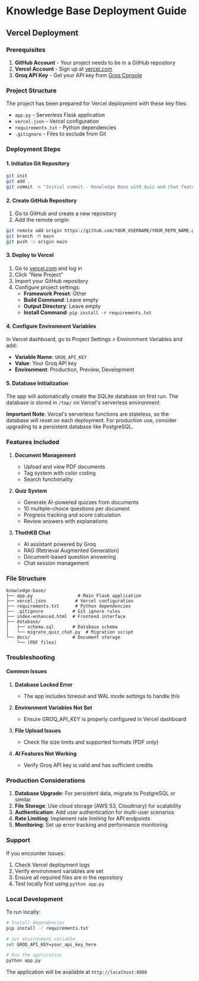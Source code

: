 # Knowledge Base Deployment Guide

## Vercel Deployment

### Prerequisites

1. **GitHub Account** - Your project needs to be in a GitHub repository
2. **Vercel Account** - Sign up at [vercel.com](https://vercel.com)
3. **Groq API Key** - Get your API key from [Groq Console](https://console.groq.com)

### Project Structure

The project has been prepared for Vercel deployment with these key files:

- `app.py` - Serverless Flask application
- `vercel.json` - Vercel configuration
- `requirements.txt` - Python dependencies
- `.gitignore` - Files to exclude from Git

### Deployment Steps

#### 1. Initialize Git Repository

```bash
git init
git add .
git commit -m "Initial commit - Knowledge Base with Quiz and Chat features"
```

#### 2. Create GitHub Repository

1. Go to GitHub and create a new repository
2. Add the remote origin:

```bash
git remote add origin https://github.com/YOUR_USERNAME/YOUR_REPO_NAME.git
git branch -M main
git push -u origin main
```

#### 3. Deploy to Vercel

1. Go to [vercel.com](https://vercel.com) and log in
2. Click "New Project"
3. Import your GitHub repository
4. Configure project settings:
   - **Framework Preset**: Other
   - **Build Command**: Leave empty
   - **Output Directory**: Leave empty
   - **Install Command**: `pip install -r requirements.txt`

#### 4. Configure Environment Variables

In Vercel dashboard, go to Project Settings > Environment Variables and add:

- **Variable Name**: `GROQ_API_KEY`
- **Value**: Your Groq API key
- **Environment**: Production, Preview, Development

#### 5. Database Initialization

The app will automatically create the SQLite database on first run. The database is stored in `/tmp/` on Vercel's serverless environment.

**Important Note**: Vercel's serverless functions are stateless, so the database will reset on each deployment. For production use, consider upgrading to a persistent database like PostgreSQL.

### Features Included

1. **Document Management**
   - Upload and view PDF documents
   - Tag system with color coding
   - Search functionality

2. **Quiz System**
   - Generate AI-powered quizzes from documents
   - 10 multiple-choice questions per document
   - Progress tracking and score calculation
   - Review answers with explanations

3. **ThothKB Chat**
   - AI assistant powered by Groq
   - RAG (Retrieval Augmented Generation) 
   - Document-based question answering
   - Chat session management

### File Structure

```
knowledge-base/
├── app.py                 # Main Flask application
├── vercel.json           # Vercel configuration
├── requirements.txt      # Python dependencies
├── .gitignore           # Git ignore rules
├── index-enhanced.html  # Frontend interface
├── database/
│   ├── schema.sql       # Database schema
│   └── migrate_quiz_chat.py  # Migration script
└── docs/                # Document storage
    └── (PDF files)
```

### Troubleshooting

#### Common Issues

1. **Database Locked Error**
   - The app includes timeout and WAL mode settings to handle this

2. **Environment Variables Not Set**
   - Ensure GROQ_API_KEY is properly configured in Vercel dashboard

3. **File Upload Issues**
   - Check file size limits and supported formats (PDF only)

4. **AI Features Not Working**
   - Verify Groq API key is valid and has sufficient credits

### Production Considerations

1. **Database Upgrade**: For persistent data, migrate to PostgreSQL or similar
2. **File Storage**: Use cloud storage (AWS S3, Cloudinary) for scalability
3. **Authentication**: Add user authentication for multi-user scenarios
4. **Rate Limiting**: Implement rate limiting for API endpoints
5. **Monitoring**: Set up error tracking and performance monitoring

### Support

If you encounter issues:

1. Check Vercel deployment logs
2. Verify environment variables are set
3. Ensure all required files are in the repository
4. Test locally first using `python app.py`

### Local Development

To run locally:

```bash
# Install dependencies
pip install -r requirements.txt

# Set environment variable
set GROQ_API_KEY=your_api_key_here

# Run the application
python app.py
```

The application will be available at `http://localhost:8080`